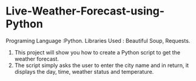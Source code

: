 # Live-Weather-Forecast-using-Python
Programing Language :Python. Libraries Used : Beautiful Soup, Requests. 
1) This project will show you how to create a Python script to get the weather forecast.
2) The script simply asks the user to enter the city name and in return, it displays the day, time, weather status and temperature.
